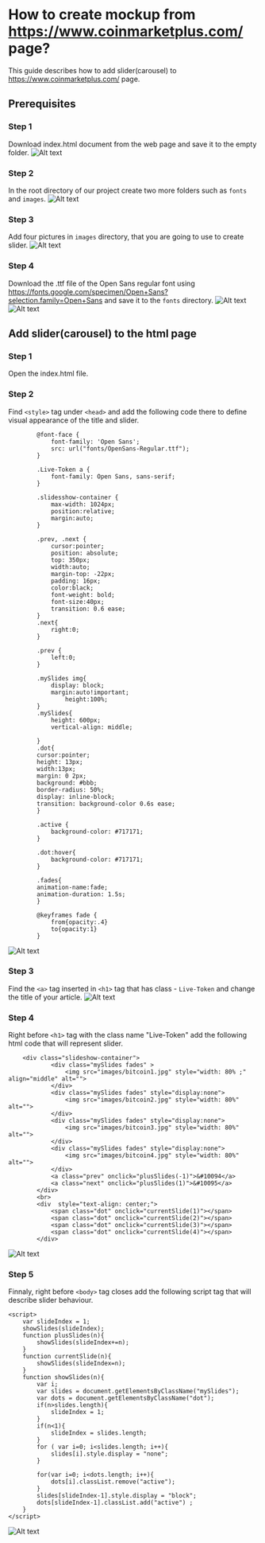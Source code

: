 # How to create mockup from https://www.coinmarketplus.com/ page?

This guide describes how to add slider(carousel) to https://www.coinmarketplus.com/ page.

## Prerequisites
### Step 1
Download index.html document from the web page and save it to the empty folder.
![Alt text](/doc/prerequisites_step1.png?raw=true)
### Step 2
In the root directory of our project create two more folders such as `fonts` and `images`.
![Alt text](/doc/prerequisites_step2.png?raw=true)
### Step 3
Add four pictures in `images` directory, that you are going to use to create slider.
![Alt text](/doc/prerequisites_step3.png?raw=true)
### Step 4
Download the .ttf file of the Open Sans regular font using https://fonts.google.com/specimen/Open+Sans?selection.family=Open+Sans and save it to the `fonts` directory.
![Alt text](/doc/prerequisites_step4.1.png?raw=true)
![Alt text](/doc/prerequisites_step4.2.png?raw=true)
## Add slider(carousel) to the html page
### Step 1
Open the index.html file.
### Step 2
Find `<style>` tag under `<head>` and add the following code there to define visual appearance of the title and slider.
```
		@font-face {
			font-family: 'Open Sans';
			src: url("fonts/OpenSans-Regular.ttf");
		}

		.Live-Token a {
			font-family: Open Sans, sans-serif;
		}

		.slidesshow-container {
			max-width: 1024px;
			position:relative;
			margin:auto;
		}

		.prev, .next {
			cursor:pointer;
			position: absolute;
			top: 350px;
			width:auto;
			margin-top: -22px;
			padding: 16px;
			color:black;
			font-weight: bold;
			font-size:40px;
			transition: 0.6 ease;
		}
		.next{
			right:0;
		}

		.prev {
			left:0;
		}
		
		.mySlides img{
			display: block;
			margin:auto!important;
				height:100%;
		}
		.mySlides{
			height: 600px;
			vertical-align: middle;

		}
		.dot{
		cursor:pointer;
		height: 13px;
		width:13px;
		margin: 0 2px;
		background: #bbb;
		border-radius: 50%;
		display: inline-block;
		transition: background-color 0.6s ease;
		}

		.active {
			background-color: #717171;
		}
		
		.dot:hover{
			background-color: #717171;
		}

		.fades{
		animation-name:fade;
		animation-duration: 1.5s;
		}

		@keyframes fade {
			from{opacity:.4}
			to{opacity:1}
		}
```
![Alt text](/doc/adding_code_step2.png?raw=true)
### Step 3
Find the `<a>` tag inserted in `<h1>` tag that has class - `Live-Token` and change the title of your article. 
![Alt text](/doc/adding_code_step3.png?raw=true)
### Step 4
Right before `<h1>` tag with the class name "Live-Token" add the following html code that will represent slider.
```
	<div class="slideshow-container">
        	<div class="mySlides fades" >
        		<img src="images/bitcoin1.jpg" style="width: 80% ;" align="middle" alt="">
        	</div>
        	<div class="mySlides fades" style="display:none">
        		<img src="images/bitcoin2.jpg" style="width: 80%" alt="">
        	</div>
        	<div class="mySlides fades" style="display:none">
        		<img src="images/bitcoin3.jpg" style="width: 80%" alt="">
        	</div>
        	<div class="mySlides fades" style="display:none">
        		<img src="images/bitcoin4.jpg" style="width: 80%" alt="">
        	</div>
       		<a class="prev" onclick="plusSlides(-1)">&#10094</a>
    		<a class="next" onclick="plusSlides(1)">&#10095</a>
        </div>
        <br>
        <div  style="text-align: center;">
        	<span class="dot" onclick="currentSlide(1)"></span>
        	<span class="dot" onclick="currentSlide(2)"></span>
        	<span class="dot" onclick="currentSlide(3)"></span>
        	<span class="dot" onclick="currentSlide(4)"></span>
        </div>
```
![Alt text](/doc/adding_code_step4.png?raw=true)
### Step 5
Finnaly, right before `<body>` tag closes add the following script tag that will describe slider behaviour. 
```
<script>
	var slideIndex = 1;
	showSlides(slideIndex);
	function plusSlides(n){
		showSlides(slideIndex+=n);
	}
	function currentSlide(n){
		showSlides(slideIndex=n);
	}
	function showSlides(n){
		var i;
		var slides = document.getElementsByClassName("mySlides");
		var dots = document.getElementsByClassName("dot");
		if(n>slides.length){
			slideIndex = 1;
		}
		if(n<1){
			slideIndex = slides.length;
		}
		for ( var i=0; i<slides.length; i++){
			slides[i].style.display = "none";
		}

		for(var i=0; i<dots.length; i++){
			dots[i].classList.remove("active");
		}
		slides[slideIndex-1].style.display = "block";
		dots[slideIndex-1].classList.add("active") ;
	}
</script>
```
![Alt text](/doc/adding_code_step5.png?raw=true)
